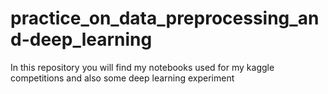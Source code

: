 # practice_on_data_preprocessing_and-deep_learning
In this repository you will find my notebooks used for my kaggle competitions and also some deep learning experiment
